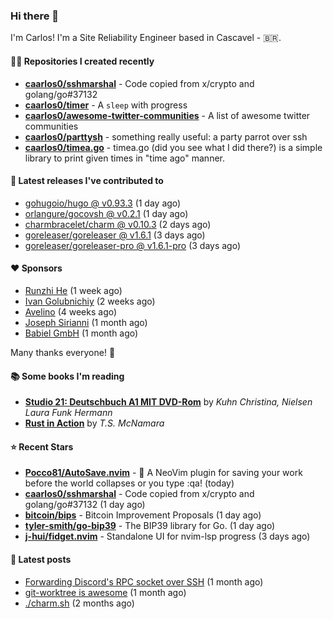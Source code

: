 ### Hi there 👋

I'm Carlos! I'm a Site Reliability Engineer based in Cascavel - 🇧🇷.

#### 👨‍💻 Repositories I created recently
- **[caarlos0/sshmarshal](https://github.com/caarlos0/sshmarshal)** - Code copied from x/crypto and golang/go#37132
- **[caarlos0/timer](https://github.com/caarlos0/timer)** - A `sleep` with progress
- **[caarlos0/awesome-twitter-communities](https://github.com/caarlos0/awesome-twitter-communities)** - A list of awesome twitter communities
- **[caarlos0/parttysh](https://github.com/caarlos0/parttysh)** - something really useful: a party parrot over ssh
- **[caarlos0/timea.go](https://github.com/caarlos0/timea.go)** - timea.go (did you see what I did there?) is a simple library to print given times in &#34;time ago&#34; manner.

#### 🚀 Latest releases I've contributed to


- [gohugoio/hugo @ v0.93.3](https://github.com/gohugoio/hugo/releases/tag/v0.93.3) (1 day ago)
- [orlangure/gocovsh @ v0.2.1](https://github.com/orlangure/gocovsh/releases/tag/v0.2.1) (1 day ago)
- [charmbracelet/charm @ v0.10.3](https://github.com/charmbracelet/charm/releases/tag/v0.10.3) (2 days ago)
- [goreleaser/goreleaser @ v1.6.1](https://github.com/goreleaser/goreleaser/releases/tag/v1.6.1) (3 days ago)
- [goreleaser/goreleaser-pro @ v1.6.1-pro](https://github.com/goreleaser/goreleaser-pro/releases/tag/v1.6.1-pro) (3 days ago)

#### ❤️ Sponsors
- [Runzhi He](https://github.com/12f23eddde) (1 week ago)
- [Ivan Golubnichiy](https://github.com/h1kkan) (2 weeks ago)
- [Avelino](https://github.com/avelino) (4 weeks ago)
- [Joseph Sirianni](https://github.com/jsirianni) (1 month ago)
- [Babiel GmbH](https://github.com/babiel) (1 month ago)

Many thanks everyone! 🙏

#### 📚 Some books I'm reading
- **[Studio 21: Deutschbuch A1 MIT DVD-Rom](https://www.goodreads.com/book/show/25495148-studio-21)** by _Kuhn Christina, Nielsen Laura Funk Hermann_
- **[Rust in Action](https://www.goodreads.com/book/show/45731908-rust-in-action)** by _T.S. McNamara_

#### ⭐ Recent Stars


- **[Pocco81/AutoSave.nvim](https://github.com/Pocco81/AutoSave.nvim)** - 🦴 A NeoVim plugin for saving your work before the world collapses or you type :qa! (today)
- **[caarlos0/sshmarshal](https://github.com/caarlos0/sshmarshal)** - Code copied from x/crypto and golang/go#37132 (1 day ago)
- **[bitcoin/bips](https://github.com/bitcoin/bips)** - Bitcoin Improvement Proposals (1 day ago)
- **[tyler-smith/go-bip39](https://github.com/tyler-smith/go-bip39)** - The BIP39 library for Go. (1 day ago)
- **[j-hui/fidget.nvim](https://github.com/j-hui/fidget.nvim)** - Standalone UI for nvim-lsp progress (3 days ago)

#### 📄 Latest posts
- [Forwarding Discord&#39;s RPC socket over SSH](https://carlosbecker.com/posts/discord-rpc-ssh/) (1 month ago)
- [git-worktree is awesome](https://carlosbecker.com/posts/git-worktrees/) (1 month ago)
- [./charm.sh](https://carlosbecker.com/posts/charm/) (2 months ago)
